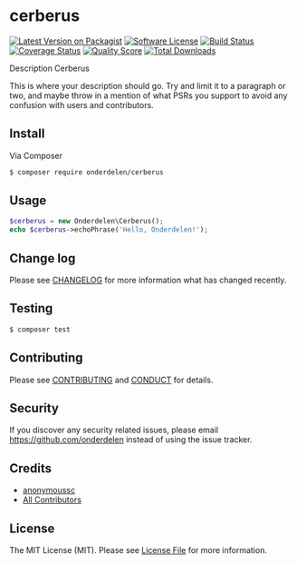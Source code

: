 # cerberus

[![Latest Version on Packagist][ico-version]][link-packagist]
[![Software License][ico-license]](LICENSE.md)
[![Build Status][ico-travis]][link-travis]
[![Coverage Status][ico-scrutinizer]][link-scrutinizer]
[![Quality Score][ico-code-quality]][link-code-quality]
[![Total Downloads][ico-downloads]][link-downloads]

Description Cerberus

This is where your description should go. Try and limit it to a paragraph or two, and maybe throw in a mention of what
PSRs you support to avoid any confusion with users and contributors.

## Install

Via Composer

``` bash
$ composer require onderdelen/cerberus
```

## Usage

``` php
$cerberus = new Onderdelen\Cerberus();
echo $cerberus->echoPhrase('Hello, Onderdelen!');
```

## Change log

Please see [CHANGELOG](CHANGELOG.md) for more information what has changed recently.

## Testing

``` bash
$ composer test
```

## Contributing

Please see [CONTRIBUTING](CONTRIBUTING.md) and [CONDUCT](CONDUCT.md) for details.

## Security

If you discover any security related issues, please email https://github.com/onderdelen instead of using the issue tracker.

## Credits

- [anonymoussc][link-author]
- [All Contributors][link-contributors]

## License

The MIT License (MIT). Please see [License File](LICENSE.md) for more information.

[ico-version]: https://img.shields.io/packagist/v/onderdelen/cerberus.svg?style=flat-square
[ico-license]: https://img.shields.io/badge/license-MIT-brightgreen.svg?style=flat-square
[ico-travis]: https://img.shields.io/travis/onderdelen/cerberus/master.svg?style=flat-square
[ico-scrutinizer]: https://img.shields.io/scrutinizer/coverage/g/onderdelen/cerberus.svg?style=flat-square
[ico-code-quality]: https://img.shields.io/scrutinizer/g/onderdelen/cerberus.svg?style=flat-square
[ico-downloads]: https://img.shields.io/packagist/dt/onderdelen/cerberus.svg?style=flat-square

[link-packagist]: https://packagist.org/packages/onderdelen/cerberus
[link-travis]: https://travis-ci.org/onderdelen/cerberus
[link-scrutinizer]: https://scrutinizer-ci.com/g/onderdelen/cerberus/code-structure
[link-code-quality]: https://scrutinizer-ci.com/g/onderdelen/cerberus
[link-downloads]: https://packagist.org/packages/onderdelen/cerberus
[link-author]: https://github.com/onderdelen
[link-contributors]: ../../contributors
